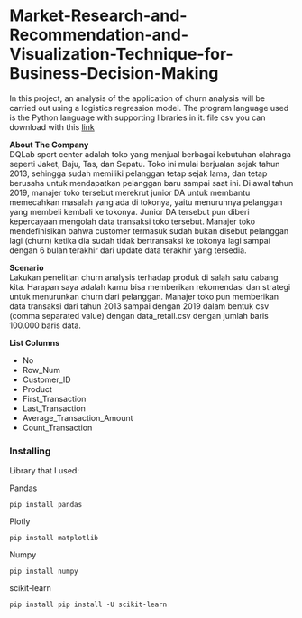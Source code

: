 # Market-Research-and-Recommendation-and-Visualization-Technique-for-Business-Decision-Making
In this project, an analysis of the application of churn analysis will be carried out using a logistics regression model. The program language used is the Python language with supporting libraries in it. file csv you can download with this [link](https://storage.googleapis.com/dqlab-dataset/data_retail.csv)
<p>
<b>About The Company</b> 
<br>
DQLab sport center adalah toko yang menjual berbagai kebutuhan olahraga seperti Jaket, Baju, Tas, dan Sepatu. Toko ini mulai berjualan sejak tahun 2013, sehingga sudah memiliki pelanggan tetap sejak lama, dan tetap berusaha untuk mendapatkan pelanggan baru sampai saat ini.
Di awal tahun 2019, manajer toko tersebut merekrut junior DA untuk membantu memecahkan masalah yang ada di tokonya, yaitu menurunnya pelanggan yang membeli kembali ke tokonya. Junior DA tersebut pun diberi kepercayaan mengolah data transaksi toko tersebut. Manajer toko mendefinisikan bahwa customer termasuk sudah bukan disebut pelanggan lagi (churn) ketika dia sudah tidak bertransaksi ke tokonya lagi sampai dengan 6 bulan terakhir dari update data terakhir yang tersedia.

<b>Scenario</b> <br>
Lakukan penelitian churn analysis terhadap produk di salah satu cabang kita. Harapan saya adalah kamu bisa memberikan rekomendasi dan strategi untuk menurunkan churn dari pelanggan. Manajer toko pun memberikan data transaksi dari tahun 2013 sampai dengan 2019 dalam bentuk csv (comma separated value) dengan data_retail.csv dengan jumlah baris 100.000 baris data.

<b>List Columns</b>
<ul>
    <li>No</li>
    <li>Row_Num</li>
    <li>Customer_ID</li>
    <li>Product</li>
    <li>First_Transaction</li>
    <li>Last_Transaction</li>
    <li>Average_Transaction_Amount</li>
    <li>Count_Transaction</li>
</ul>
</p>

### Installing

Library that I used:

Pandas

    pip install pandas

Plotly

    pip install matplotlib
    
Numpy

    pip install numpy

scikit-learn

    pip install pip install -U scikit-learn
